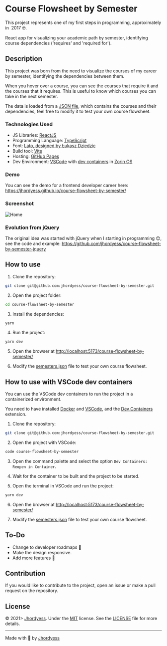 # Course Flowsheet by Semester

This project represents one of my first steps in programming, approximately in  2017 🤓.

React app for visualizing your academic path by semester, identifying course dependencies ('requires' and 'required for').

## Description

This project was born from the need to visualize the courses of my career by semester, identifying the dependencies between them.

When you hover over a course, you can see the courses that require it and the courses that it requires. This is useful to know which courses you can take in the next semester.

The data is loaded from a [JSON file](./public/semesters.json), which contains the courses and their dependencies, feel free to modify it to test your own course flowsheet.

### Technologies Used

- JS Libraries: [ReactJS](https://reactjs.org/)
- Programming Language: [TypeScript](https://www.typescriptlang.org/)
- Font: [Lato, designed by Łukasz Dziedzic](https://fonts.google.com/specimen/Lato)
- Build tool: [Vite](https://vitejs.dev/)
- Hosting: [GitHub Pages](https://pages.github.com/)
- Dev Environment: [VSCode](https://code.visualstudio.com/) with [dev containers](https://code.visualstudio.com/docs/remote/containers) in [Zorin OS](https://zorinos.com/)

### Demo

You can see the demo for a frontend developer career here: <https://jhordyess.github.io/course-flowsheet-by-semester/>

### Screenshot

![Home](https://res.cloudinary.com/jhordyess/image/upload/v1675257618/course-flowsheet-by-semester/home.png_ulf0pr.png)

### Evolution from jQuery

The original idea was started with jQuery when I starting in programming 😌, see the code and example: <https://github.com/jhordyess/course-flowsheet-by-semester-jquery>

## How to use

1. Clone the repository:

```bash
git clone git@github.com:jhordyess/course-flowsheet-by-semester.git
```

2. Open the project folder:

```bash
cd course-flowsheet-by-semester
```

3. Install the dependencies:

```bash
yarn
```

4. Run the project:

```bash
yarn dev
```

5. Open the browser at <http://localhost:5173/course-flowsheet-by-semester/>

6. Modify the [semesters.json](./public/semesters.json) file to test your own course flowsheet.

## How to use with VSCode dev containers

You can use the VSCode dev containers to run the project in a containerized environment.

You need to have installed [Docker](https://www.docker.com/) and [VSCode](https://code.visualstudio.com/), and the [Dev Containers](https://marketplace.visualstudio.com/items?itemName=ms-vscode-remote.remote-containers) extension.

1. Clone the repository:

```bash
git clone git@github.com:jhordyess/course-flowsheet-by-semester.git
```

2. Open the project with VSCode:

```bash
code course-flowsheet-by-semester
```

3. Open the command palette and select the option `Dev Containers: Reopen in Container`.

4. Wait for the container to be built and the project to be started.

5. Open the terminal in VSCode and run the project:

```bash
yarn dev
```

6. Open the browser at <http://localhost:5173/course-flowsheet-by-semester/>

7. Modify the [semesters.json](./public/semesters.json) file to test your own course flowsheet.

## To-Do

- Change to developer roadmaps 🤔
- Make the design responsive.
- Add more features 🤔

## Contribution

If you would like to contribute to the project, open an issue or make a pull request on the repository.

## License

© 2021> [Jhordyess](https://github.com/jhordyess). Under the [MIT](https://choosealicense.com/licenses/mit/) license. See the [LICENSE](./LICENSE) file for more details.

---

Made with 💪 by [Jhordyess](https://www.jhordyess.com/)
